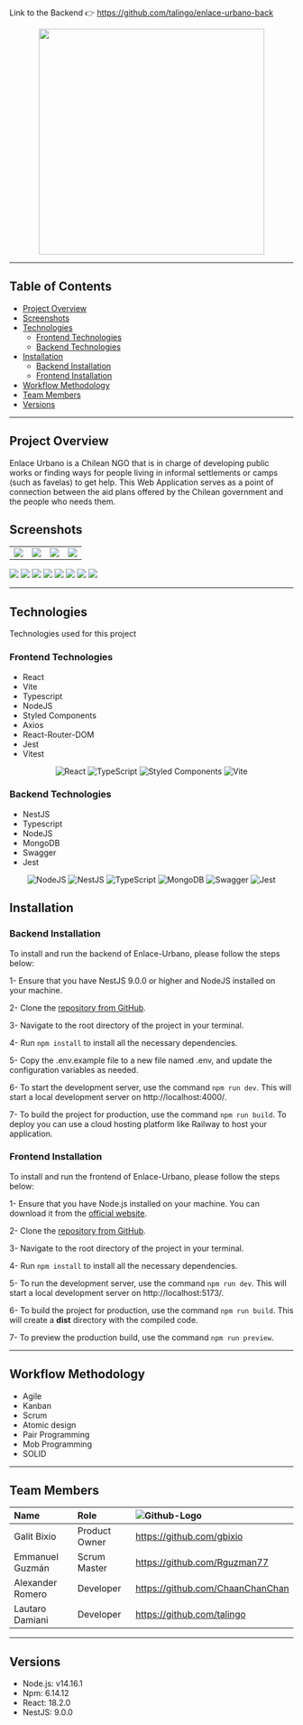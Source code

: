 
Link to the Backend :point_right: https://github.com/talingo/enlace-urbano-back
<div align="center"><img src="src/assets/readme-imgs/logoWhite.svg" width="400"/></div>

***
## Table of Contents
- [Project Overview](#project-overview)
- [Screenshots](#screenshots)
- [Technologies](#technologies)
  - [Frontend Technologies](#frontend-technologies)
  - [Backend Technologies](#backend-technologies)
- [Installation](#installation)
    - [Backend Installation](#backend-installation)
    - [Frontend Installation](#frontend-installation)
- [Workflow Methodology](#workflow-methodology)
- [Team Members](#team-members)
- [Versions](#versions)

***

## Project Overview
Enlace Urbano is a Chilean NGO that is in charge of developing public works or finding ways for people living in informal settlements or camps (such as favelas) to get help.
This Web Application serves as a point of connection between the aid plans offered by the Chilean government and the people who needs them.

## Screenshots

<table>

<tr>
<td><img src="src/assets/readme-imgs/1.png"></td>
<td><img src="src/assets/readme-imgs/2.png"></td>
<td><img src="src/assets/readme-imgs/3.png"></td>
<td><img src="src/assets/readme-imgs/4.png"></td>
</tr>
</table>
<img src="src/assets/readme-imgs/12.jpg">
<img src="src/assets/readme-imgs/11.png">
<img src="src/assets/readme-imgs/5.png">
<img src="src/assets/readme-imgs/6.png">
<img src="src/assets/readme-imgs/7.png">
<img src="src/assets/readme-imgs/8.png">
<img src="src/assets/readme-imgs/9.png">
<img src="src/assets/readme-imgs/10.png">

***

## Technologies

Technologies used for this project

### Frontend Technologies
- React
- Vite
- Typescript 
- NodeJS
- Styled Components
- Axios
- React-Router-DOM
- Jest
- Vitest
<p align="center">
<img src="https://img.shields.io/badge/React-20232A?style=for-the-badge&logo=react&logoColor=61DAFB" alt="React">
<img src="https://img.shields.io/badge/TypeScript-007ACC?style=for-the-badge&logo=typescript&logoColor=white" alt="TypeScript">
<img src="https://img.shields.io/badge/styled--components-DB7093?style=for-the-badge&logo=styled-components&logoColor=white" alt="Styled Components">
<img src="https://img.shields.io/badge/Vite-B73BFE?style=for-the-badge&logo=vite&logoColor=FFD62E" alt="Vite">
</p>


### Backend Technologies
- NestJS
- Typescript
- NodeJS
- MongoDB
- Swagger
- Jest
<p align="center">
<img src="https://img.shields.io/badge/node.js-6DA55F?style=for-the-badge&logo=node.js&logoColor=white" alt="NodeJS">
<img src="https://img.shields.io/badge/nestjs-%23E0234E.svg?style=for-the-badge&logo=nestjs&logoColor=white" alt="NestJS">
<img src="https://img.shields.io/badge/TypeScript-007ACC?style=for-the-badge&logo=typescript&logoColor=white" alt="TypeScript">
<img src="https://img.shields.io/badge/MongoDB-%234ea94b.svg?style=for-the-badge&logo=mongodb&logoColor=white" alt="MongoDB">
<img src="https://img.shields.io/badge/-Swagger-%23Clojure?style=for-the-badge&logo=swagger&logoColor=white" alt="Swagger">
<img src="https://img.shields.io/badge/Jest-C21325?style=for-the-badge&logo=jest&logoColor=white" alt="Jest">
</p>

## Installation

### Backend Installation

To install and run the backend of Enlace-Urbano, please follow the steps below:

1- Ensure that you have NestJS 9.0.0 or higher and NodeJS installed on your machine.

2- Clone the [repository from GitHub](https://github.com/Enlace-Urbano/enlace-urbano-back).

3- Navigate to the root directory of the project in your terminal.

4- Run `npm install` to install all the necessary dependencies.

5- Copy the .env.example file to a new file named .env, and update the configuration variables as needed.

6- To start the development server, use the command `npm run dev`. This will start a local development server on http://localhost:4000/.

7- To build the project for production, use the command `npm run build`. To deploy you can use a cloud hosting platform like Railway to host your application.

### Frontend Installation

To install and run the frontend of Enlace-Urbano, please follow the steps below:

1- Ensure that you have Node.js installed on your machine. You can download it from the [official website](https://nodejs.org/en/download/).

2- Clone the [repository from GitHub](https://github.com/Enlace-Urbano/enlace-urbano-front).

3- Navigate to the root directory of the project in your terminal.

4- Run `npm install` to install all the necessary dependencies.

5- To run the development server, use the command `npm run dev`. This will start a local development server on http://localhost:5173/.

6- To build the project for production, use the command `npm run build`. This will create a **dist** directory with the compiled code.

7- To preview the production build, use the command `npm run preview`.

***

## Workflow Methodology
- Agile
- Kanban
- Scrum
- Atomic design
- Pair Programming
- Mob Programming
- SOLID

***

## Team Members

| Name | Role | <img src="https://img.shields.io/badge/github-%23121011.svg?style=for-the-badge&logo=github&logoColor=white" alt="Github-Logo"> |
| :--- | :--- | :--- |
| Galit Bixio |  Product Owner | https://github.com/gbixio |
| Emmanuel Guzmán | Scrum Master | https://github.com/Rguzman77 |
| Alexander Romero | Developer | https://github.com/ChaanChanChan |
| Lautaro Damiani | Developer | https://github.com/talingo |

***
## Versions

- Node.js: v14.16.1
- Npm: 6.14.12
- React: 18.2.0
- NestJS: 9.0.0